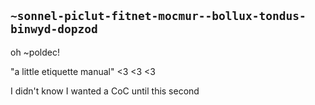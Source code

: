## `~sonnel-piclut-fitnet-mocmur--bollux-tondus-binwyd-dopzod`
oh ~poldec!

"a little etiquette manual" <3 <3 <3

I didn't know I wanted a CoC until this second